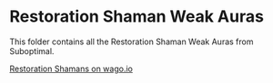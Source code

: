 # Restoration Shaman Weak Auras
This folder contains all the Restoration Shaman Weak Auras from Suboptimal.

[Restoration Shamans on wago.io](https://wago.io/weakauras/classes/shaman/restoration)
